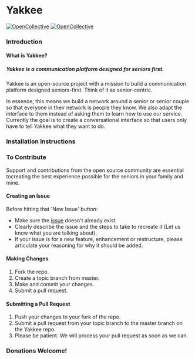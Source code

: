 <script src="https://opencollective.com/yakkee/donate/button.js" color="[white|blue]"></script>
# Yakkee

[![OpenCollective](https://opencollective.com/yakkee/backers/badge.svg)](#backers) 
[![OpenCollective](https://opencollective.com/yakkee/sponsors/badge.svg)](#sponsors)
### Introduction
#### What is Yakkee?
##### Yakkee is a communication platform designed for seniors first. 

Yakkee is an open-source project with a mission to build a communication platform designed seniors-first. Think of it as senior-centric. 

In essence, this means we build a network around a senior or senior couple so that everyone in their network is people they know. We also adapt the interface to them instead of asking them to learn how to use our service. Currently the goal is to create a conversational interface so that users only have to tell Yakkee what they want to do.
 
 ### Installation Instructions
 
 ### To Contribute
 Support and contributions from the open source community are essential tocreating the best experience possible for the seniors in your family and mine. 
 
 #### Creating an Issue
 Before hitting that 'New Issue' button:
 * Make sure the [issue](https://github.com/yakkeejs/yakkee-core/issues) doesn't already exist.
  * Clearly describe the issue and the steps to take to recreate it (Let us know what you are talking about).
  * If your issue is for a new feature, enhancement or restructure, please articulate your reasoning for why it should be added.
  
  #### Making Changes
  1. Fork the repo.
  2. Create a topic branch from master.
  3. Make and commit your changes.
  4. Submit a pull request.
   
 #### Submitting a Pull Request
 1. Push your changes to your fork of the repo.
 2. Submit a pull request from your topic branch to the master branch on the Yakkee repo.
 3. Please be patient. We will process your pull request as soon as we can. 
 
 ### Donations Welcome!
 <script src="https://opencollective.com/yakkee/donate/button.js" color="blue"></script>
 
 
